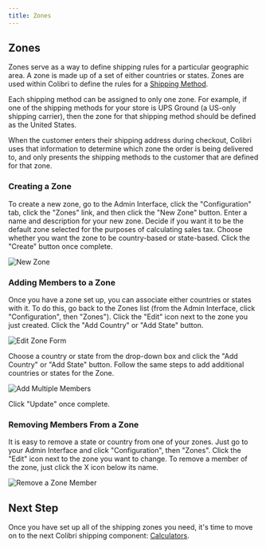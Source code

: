 ```yaml
---
title: Zones
---
```


## Zones

Zones serve as a way to define shipping rules for a particular geographic area. A zone is made up of a set of either countries or states. Zones are used within Colibri to define the rules for a [Shipping Method](shipping_methods).

Each shipping method can be assigned to only one zone. For example, if one of the shipping methods for your store is UPS Ground (a US-only shipping carrier), then the zone for that shipping method should be defined as the United States.

When the customer enters their shipping address during checkout, Colibri uses that information to determine which zone the order is being delivered to, and only presents the shipping methods to the customer that are defined for that zone.

### Creating a Zone

To create a new zone, go to the Admin Interface, click the "Configuration" tab, click the "Zones" link, and then click the "New Zone" button. Enter a name and description for your new zone. Decide if you want it to be the default zone selected for the purposes of calculating sales tax. Choose whether you want the zone to be country-based or state-based. Click the "Create" button once complete.

![New Zone](/images/user/shipments/new_zone.jpg)

### Adding Members to a Zone

Once you have a zone set up, you can associate either countries or states with it. To do this, go back to the Zones list (from the Admin Interface, click "Configuration", then "Zones"). Click the "Edit" icon next to the zone you just created. Click the "Add Country" or "Add State" button.

![Edit Zone Form](/images/user/shipments/edit_zone.jpg)

Choose a country or state from the drop-down box and click the "Add Country" or "Add State" button. Follow the same steps to add additional countries or states for the Zone.

![Add Multiple Members](/images/user/shipments/add_multi_to_zone.jpg)

Click "Update" once complete.

### Removing Members From a Zone

It is easy to remove a state or country from one of your zones. Just go to your Admin Interface and click "Configuration", then "Zones". Click the "Edit" icon next to the zone you want to change. To remove a member of the zone, just click the X icon below its name.

![Remove a Zone Member](/images/user/shipments/remove_zone_member.jpg)

## Next Step

Once you have set up all of the shipping zones you need, it's time to move on to the next Colibri shipping component: [Calculators](calculators).
